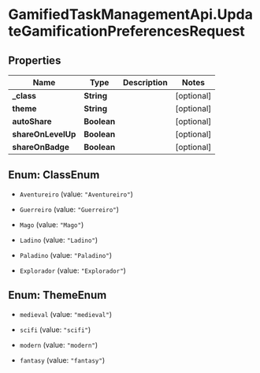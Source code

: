# GamifiedTaskManagementApi.UpdateGamificationPreferencesRequest

## Properties

Name | Type | Description | Notes
------------ | ------------- | ------------- | -------------
**_class** | **String** |  | [optional] 
**theme** | **String** |  | [optional] 
**autoShare** | **Boolean** |  | [optional] 
**shareOnLevelUp** | **Boolean** |  | [optional] 
**shareOnBadge** | **Boolean** |  | [optional] 



## Enum: ClassEnum


* `Aventureiro` (value: `"Aventureiro"`)

* `Guerreiro` (value: `"Guerreiro"`)

* `Mago` (value: `"Mago"`)

* `Ladino` (value: `"Ladino"`)

* `Paladino` (value: `"Paladino"`)

* `Explorador` (value: `"Explorador"`)





## Enum: ThemeEnum


* `medieval` (value: `"medieval"`)

* `scifi` (value: `"scifi"`)

* `modern` (value: `"modern"`)

* `fantasy` (value: `"fantasy"`)




